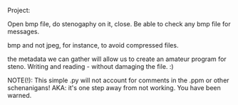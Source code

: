 Project:

Open bmp file, do stenogaphy on it, close.
Be able to check any bmp file for messages.

bmp and not jpeg, for instance, to avoid compressed files.

the metadata we can gather will allow us to create an amateur program for steno.
Writing and reading - without damaging the file. :)

NOTE(!): This simple .py will not account for comments in the .ppm or other schenanigans! AKA: it's one step away from not working. You have been warned.
